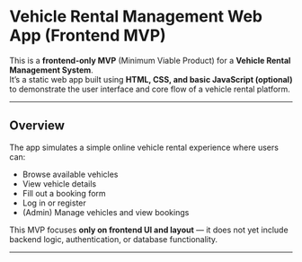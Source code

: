 #  Vehicle Rental Management Web App (Frontend MVP)

This is a **frontend-only MVP** (Minimum Viable Product) for a **Vehicle Rental Management System**.  
It’s a static web app built using **HTML, CSS, and basic JavaScript (optional)** to demonstrate the user interface and core flow of a vehicle rental platform.

---

## Overview

The app simulates a simple online vehicle rental experience where users can:

- Browse available vehicles  
- View vehicle details  
- Fill out a booking form  
- Log in or register  
- (Admin) Manage vehicles and view bookings  

This MVP focuses **only on frontend UI and layout** — it does not yet include backend logic, authentication, or database functionality.  

---


